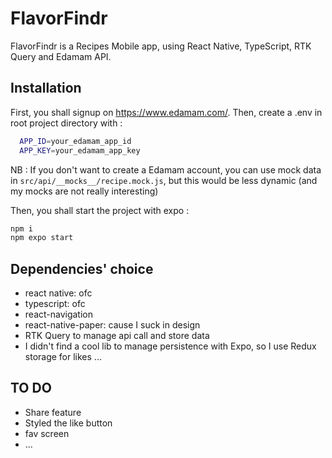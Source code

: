 # FlavorFindr

FlavorFindr is a Recipes Mobile app, using React Native, TypeScript, RTK Query and Edamam API.

## Installation

First, you shall signup on https://www.edamam.com/.
Then, create a .env in root project directory with :

```bash
  APP_ID=your_edamam_app_id
  APP_KEY=your_edamam_app_key
```

NB : If you don't want to create a Edamam account, you can use mock data in `src/api/__mocks__/recipe.mock.js`, but this would be less dynamic (and my mocks are not really interesting)

Then, you shall start the project with expo :

```bash
npm i
npm expo start
```

## Dependencies' choice

- react native: ofc
- typescript: ofc
- react-navigation
- react-native-paper: cause I suck in design
- RTK Query to manage api call and store data
- I didn't find a cool lib to manage persistence with Expo, so I use Redux storage for likes ...

## TO DO

- Share feature
- Styled the like button
- fav screen
- ...
